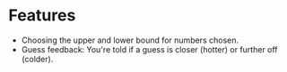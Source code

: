 # Features

- Choosing the upper and lower bound for numbers chosen.
- Guess feedback: You're told if a guess is closer (hotter) or further off
(colder).